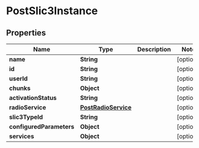 
# PostSlic3Instance

## Properties
Name | Type | Description | Notes
------------ | ------------- | ------------- | -------------
**name** | **String** |  |  [optional]
**id** | **String** |  |  [optional]
**userId** | **String** |  |  [optional]
**chunks** | **Object** |  |  [optional]
**activationStatus** | **String** |  |  [optional]
**radioService** | [**PostRadioService**](PostRadioService.md) |  |  [optional]
**slic3TypeId** | **String** |  |  [optional]
**configuredParameters** | **Object** |  |  [optional]
**services** | **Object** |  |  [optional]




